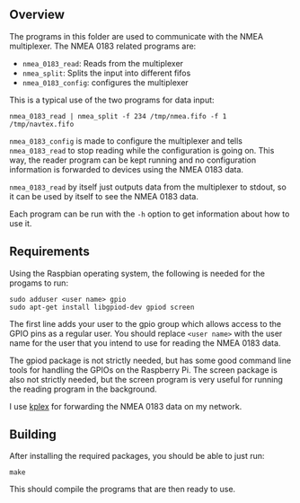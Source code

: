 Overview
--------

The programs in this folder are used to communicate with the NMEA
multiplexer. The NMEA 0183 related programs are:

  * ``nmea_0183_read``: Reads from the multiplexer
  * ``nmea_split``: Splits the input into different fifos
  * ``nmea_0183_config``: configures the multiplexer

This is a typical use of the two programs for data input:

```
nmea_0183_read | nmea_split -f 234 /tmp/nmea.fifo -f 1 /tmp/navtex.fifo
```

``nmea_0183_config`` is made to configure the multiplexer and
tells ``nmea_0183_read`` to stop reading while the configuration is going
on. This way, the reader program can be kept running and no
configuration information is forwarded to devices using the NMEA 0183
data.

``nmea_0183_read`` by itself just outputs data from the multiplexer to
stdout, so it can be used by itself to see the NMEA 0183 data.

Each program can be run with the ``-h`` option to get information about
how to use it.


Requirements
------------

Using the Raspbian operating system, the following is needed for the
progams to run:

```
sudo adduser <user name> gpio
sudo apt-get install libgpiod-dev gpiod screen
```

The first line adds your user to the gpio group which allows access to
the GPIO pins as a regular user. You should replace ``<user name>`` with
the user name for the user that you intend to use for reading the NMEA
0183 data.

The gpiod package is not strictly needed, but has some good command
line tools for handling the GPIOs on the Raspberry Pi. The screen
package is also not strictly needed, but the screen program is very
useful for running the reading program in the background.

I use [kplex](http://www.stripydog.com/kplex/) for forwarding the NMEA
0183 data on my network.


Building
--------

After installing the required packages, you should be able to just
run:

```
make
```

This should compile the programs that are then ready to use.
